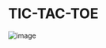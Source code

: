 # TIC-TAC-TOE

![image](https://user-images.githubusercontent.com/81605230/114263312-59139600-9a02-11eb-8708-47db2f03b7fc.png)
